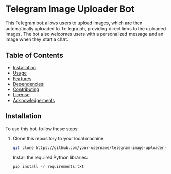 # Telegram Image Uploader Bot

This Telegram bot allows users to upload images, which are then automatically uploaded to Te.legra.ph, providing direct links to the uploaded images. The bot also welcomes users with a personalized message and an image when they start a chat.

## Table of Contents

- [Installation](#installation)
- [Usage](#usage)
- [Features](#features)
- [Dependencies](#dependencies)
- [Contributing](#contributing)
- [License](#license)
- [Acknowledgements](#acknowledgements)

## Installation

To use this bot, follow these steps:

1. Clone this repository to your local machine:

   ```bash
   git clone https://github.com/your-username/telegram-image-uploader-bot.git

   ```

   Install the required Python libraries:
   ```
   pip install -r requirements.txt
   ```
